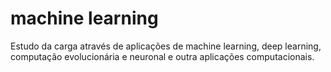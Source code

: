 # machine learning
Estudo da carga através de aplicações de machine learning, deep learning, computação evolucionária e neuronal e outra aplicações computacionais. 
